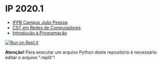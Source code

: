 # IP 2020.1

- [IFPB Campus João Pessoa](http://www.ifpb.edu.br/campi/campi/joao-pessoa)
- [CST em Redes de Computadores](https://estudante.ifpb.edu.br/cursos/37)
- [Introdução à Programação](https://estudante.ifpb.edu.br/media/cursos/37/disciplina/11_-_P1_-_Introducao_a_Programacao.pdf)

[![Run on Repl.it](https://repl.it/badge/github/valeriacavalcanti/IP-2020.1)](https://repl.it/github/valeriacavalcanti/IP-2020.1)

**Atenção!**
Para executar um arquivo Python deste repositório é necessário editar o arquivo ".replit"!